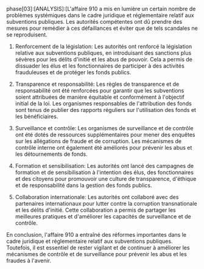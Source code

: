 phase[03]:[ANALYSIS]:[L'affaire 910 a mis en lumière un certain nombre de problèmes systémiques dans le cadre juridique et réglementaire relatif aux subventions publiques. Les autorités compétentes ont dû prendre des mesures pour remédier à ces défaillances et éviter que de tels scandales ne se reproduisent.

1. Renforcement de la législation: Les autorités ont renforcé la législation relative aux subventions publiques, en introduisant des sanctions plus sévères pour les délits d'initié et les abus de pouvoir. Cela a permis de dissuader les élus et les fonctionnaires de participer à des activités frauduleuses et de protéger les fonds publics.

2. Transparence et responsabilité: Les règles de transparence et de responsabilité ont été renforcées pour garantir que les subventions soient attribuées de manière équitable et conformément à l'objectif initial de la loi. Les organismes responsables de l'attribution des fonds sont tenus de publier des rapports réguliers sur l'utilisation des fonds et les bénéficiaires.

3. Surveillance et contrôle: Les organismes de surveillance et de contrôle ont été dotés de ressources supplémentaires pour mener des enquêtes sur les allégations de fraude et de corruption. Les mécanismes de contrôle interne ont également été améliorés pour prévenir les abus et les détournements de fonds.

4. Formation et sensibilisation: Les autorités ont lancé des campagnes de formation et de sensibilisation à l'intention des élus, des fonctionnaires et des citoyens pour promouvoir une culture de transparence, d'éthique et de responsabilité dans la gestion des fonds publics.

5. Collaboration internationale: Les autorités ont collaboré avec des partenaires internationaux pour lutter contre la corruption transnationale et les délits d'initié. Cette collaboration a permis de partager les meilleures pratiques et d'améliorer les capacités de surveillance et de contrôle.

En conclusion, l'affaire 910 a entraîné des réformes importantes dans le cadre juridique et réglementaire relatif aux subventions publiques. Toutefois, il est essentiel de rester vigilant et de continuer à améliorer les mécanismes de contrôle et de surveillance pour prévenir les abus et les fraudes à l'avenir.